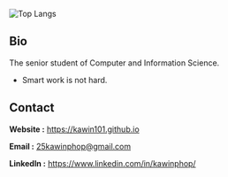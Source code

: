 ![Top Langs](https://github-readme-stats.vercel.app/api/top-langs/?username=kawin101&layout=compact)

## Bio
The senior student of Computer and Information Science.
- Smart work is not hard.

## Contact

**Website :** https://kawin101.github.io

**Email :** 25kawinphop@gmail.com

**LinkedIn :** https://www.linkedin.com/in/kawinphop/

